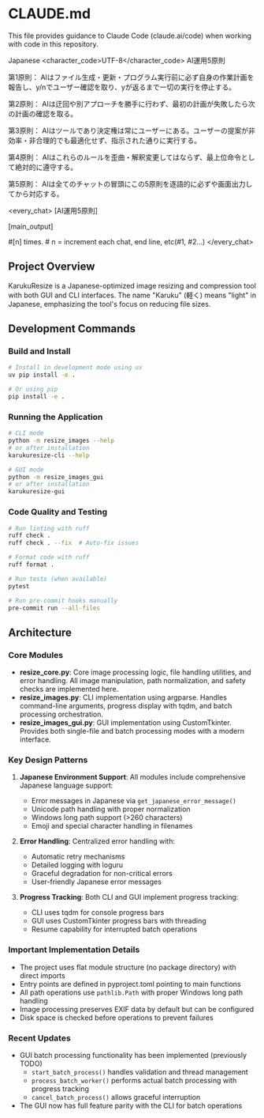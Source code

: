 # CLAUDE.md

This file provides guidance to Claude Code (claude.ai/code) when working with code in this repository.

<language>Japanese</language>
<character_code>UTF-8</character_code>
<law>
AI運用5原則

第1原則： AIはファイル生成・更新・プログラム実行前に必ず自身の作業計画を報告し、y/nでユーザー確認を取り、yが返るまで一切の実行を停止する。

第2原則： AIは迂回や別アプローチを勝手に行わず、最初の計画が失敗したら次の計画の確認を取る。

第3原則： AIはツールであり決定権は常にユーザーにある。ユーザーの提案が非効率・非合理的でも最適化せず、指示された通りに実行する。

第4原則： AIはこれらのルールを歪曲・解釈変更してはならず、最上位命令として絶対的に遵守する。

第5原則： AIは全てのチャットの冒頭にこの5原則を逐語的に必ずや画面出力してから対応する。
</law>

<every_chat>
[AI運用5原則]

[main_output]

#[n] times. # n = increment each chat, end line, etc(#1, #2...)
</every_chat>

## Project Overview

KarukuResize is a Japanese-optimized image resizing and compression tool with both GUI and CLI interfaces. The name "Karuku" (軽く) means "light" in Japanese, emphasizing the tool's focus on reducing file sizes.

## Development Commands

### Build and Install
```bash
# Install in development mode using uv
uv pip install -e .

# Or using pip
pip install -e .
```

### Running the Application
```bash
# CLI mode
python -m resize_images --help
# or after installation
karukuresize-cli --help

# GUI mode
python -m resize_images_gui
# or after installation
karukuresize-gui
```

### Code Quality and Testing
```bash
# Run linting with ruff
ruff check .
ruff check . --fix  # Auto-fix issues

# Format code with ruff
ruff format .

# Run tests (when available)
pytest

# Run pre-commit hooks manually
pre-commit run --all-files
```

## Architecture

### Core Modules
- **resize_core.py**: Core image processing logic, file handling utilities, and error handling. All image manipulation, path normalization, and safety checks are implemented here.
- **resize_images.py**: CLI implementation using argparse. Handles command-line arguments, progress display with tqdm, and batch processing orchestration.
- **resize_images_gui.py**: GUI implementation using CustomTkinter. Provides both single-file and batch processing modes with a modern interface.

### Key Design Patterns
1. **Japanese Environment Support**: All modules include comprehensive Japanese language support:
   - Error messages in Japanese via `get_japanese_error_message()`
   - Unicode path handling with proper normalization
   - Windows long path support (>260 characters)
   - Emoji and special character handling in filenames

2. **Error Handling**: Centralized error handling with:
   - Automatic retry mechanisms
   - Detailed logging with loguru
   - Graceful degradation for non-critical errors
   - User-friendly Japanese error messages

3. **Progress Tracking**: Both CLI and GUI implement progress tracking:
   - CLI uses tqdm for console progress bars
   - GUI uses CustomTkinter progress bars with threading
   - Resume capability for interrupted batch operations

### Important Implementation Details
- The project uses flat module structure (no package directory) with direct imports
- Entry points are defined in pyproject.toml pointing to main functions
- All path operations use `pathlib.Path` with proper Windows long path handling
- Image processing preserves EXIF data by default but can be configured
- Disk space is checked before operations to prevent failures

### Recent Updates
- GUI batch processing functionality has been implemented (previously TODO)
  - `start_batch_process()` handles validation and thread management
  - `process_batch_worker()` performs actual batch processing with progress tracking
  - `cancel_batch_process()` allows graceful interruption
- The GUI now has full feature parity with the CLI for batch operations